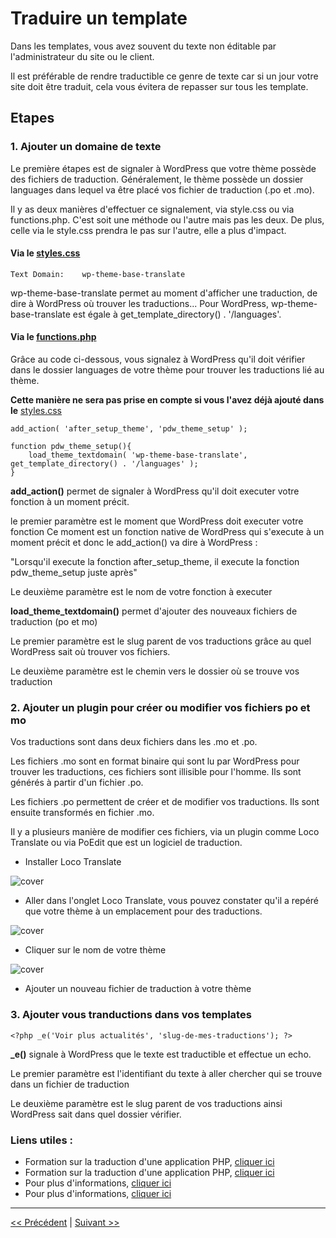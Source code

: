 # Traduire un template

Dans les templates, vous avez souvent du texte non éditable par l'administrateur du site ou le client.

Il est préférable de rendre traductible ce genre de texte car si un jour votre site doit être traduit, cela vous évitera de repasser sur tous les template.

## Etapes

### 1. Ajouter un domaine de texte

Le première étapes est de signaler à WordPress que votre thème possède des fichiers de traduction.
Généralement, le thème possède un dossier languages dans lequel va être placé vos fichier de traduction (.po et .mo).
 
Il y as deux manières d'effectuer ce signalement, via style.css ou via functions.php. 
C'est soit une méthode ou l'autre mais pas les deux.
De plus, celle via le style.css prendra le pas sur l'autre, elle a plus d'impact.

#### Via le [styles.css](style.css)

```
Text Domain:    wp-theme-base-translate
```

wp-theme-base-translate permet au moment d'afficher une traduction, de dire à WordPress où trouver les traductions...
Pour WordPress, wp-theme-base-translate est égale à get_template_directory() . '/languages'.

#### Via le [functions.php](functions.php)

Grâce au code ci-dessous, vous signalez à WordPress qu'il doit vérifier dans le dossier 
languages de votre thème pour trouver les traductions lié au thème.

**Cette manière ne sera pas prise en compte si vous l'avez déjà ajouté dans le** [styles.css](style.css)

```
add_action( 'after_setup_theme', 'pdw_theme_setup' );

function pdw_theme_setup(){
    load_theme_textdomain( 'wp-theme-base-translate', get_template_directory() . '/languages' );
}
```

**add_action()** permet de signaler à WordPress qu'il doit executer votre fonction à un moment précit.

le premier paramètre est le moment que WordPress doit executer votre fonction
Ce moment est un fonction native de WordPress qui s'execute à un moment précit et donc le add_action() va dire à WordPress :

"Lorsqu'il execute la fonction after_setup_theme, il execute la fonction pdw_theme_setup juste après"

Le deuxième paramètre est le nom de votre fonction à executer

**load_theme_textdomain()** permet d'ajouter des nouveaux fichiers de traduction (po et mo)


Le premier paramètre est le slug parent de vos traductions grâce au quel WordPress sait où trouver vos fichiers.

Le deuxième paramètre est le chemin vers le dossier où se trouve vos traduction


### 2. Ajouter un plugin pour créer ou modifier vos fichiers po et mo

Vos traductions sont dans deux fichiers dans les .mo et .po.

Les fichiers .mo sont en format binaire qui sont lu par WordPress pour trouver les traductions, ces fichiers sont illisible pour l'homme. 
Ils sont générés à partir d'un fichier .po.

Les fichiers .po permettent de créer et de modifier vos traductions.
Ils sont ensuite transformés en fichier .mo.

Il y a plusieurs manière de modifier ces fichiers, via un plugin comme Loco Translate ou via PoEdit que est un logiciel de traduction.

- Installer Loco Translate

![cover](https://github.com/BloomPhilippe/wp-base-theme/blob/master/images/trad-1.png)

- Aller dans l'onglet Loco Translate, vous pouvez constater qu'il a repéré que votre thème à un emplacement pour des traductions.

![cover](https://github.com/BloomPhilippe/wp-base-theme/blob/master/images/trad-2.png)

- Cliquer sur le nom de votre thème

![cover](https://github.com/BloomPhilippe/wp-base-theme/blob/master/images/trad-3.png)

- Ajouter un nouveau fichier de traduction à votre thème





### 3. Ajouter vous tranductions dans vos templates

```
<?php _e('Voir plus actualités', 'slug-de-mes-traductions'); ?>
```

**_e()** signale à WordPress que le texte est traductible et effectue un echo.

Le premier paramètre est l'identifiant du texte à aller chercher qui se trouve dans un fichier de traduction

Le deuxième paramètre est le slug parent de vos traductions ainsi WordPress sait dans quel dossier vérifier.


### Liens utiles : 

- Formation sur la traduction d'une application PHP, [cliquer ici](https://www.grafikart.fr/tutoriels/php/internationaliser-site-gettext-104)
- Formation sur la traduction d'une application PHP, [cliquer ici](http://tassedecafe.org/fr/internationaliser-site-web-php-gettext-2878)
- Pour plus d'informations, [cliquer ici](http://blog.nalis.fr/?post/2011/02/08/traduction-et-multilinguisme-d-un-site-web-%3A-Gettext-et-poedit-tutoriel-et-exemple)
- Pour plus d'informations, [cliquer ici](https://developer.wordpress.org/themes/functionality/localization/)


---

[<< Précédent](menu.md) | [Suivant >>](widget.md)